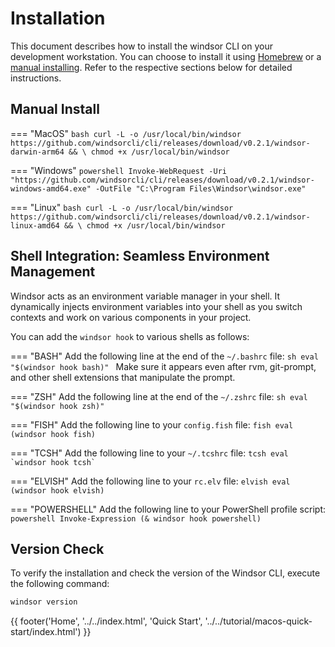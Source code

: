 # Installation

This document describes how to install the windsor CLI on your development workstation. You can choose to install it using [Homebrew](#using-homebrew) or a [manual installing](#manual-install). Refer to the respective sections below for detailed instructions.

## Manual Install

=== "MacOS"
    ```bash
    curl -L -o /usr/local/bin/windsor https://github.com/windsorcli/cli/releases/download/v0.2.1/windsor-darwin-arm64 && \
    chmod +x /usr/local/bin/windsor
    ```

=== "Windows"
    ```powershell
    Invoke-WebRequest -Uri "https://github.com/windsorcli/cli/releases/download/v0.2.1/windsor-windows-amd64.exe" -OutFile "C:\Program Files\Windsor\windsor.exe"
    ```

=== "Linux"
    ```bash
    curl -L -o /usr/local/bin/windsor https://github.com/windsorcli/cli/releases/download/v0.2.1/windsor-linux-amd64 && \
    chmod +x /usr/local/bin/windsor
    ```
    
## Shell Integration: Seamless Environment Management

Windsor acts as an environment variable manager in your shell. It dynamically injects environment variables into your shell as you switch contexts and work on various components in your project.

You can add the `windsor hook` to various shells as follows:

=== "BASH"
    Add the following line at the end of the `~/.bashrc` file:
    ```sh
    eval "$(windsor hook bash)"
    ```
    Make sure it appears even after rvm, git-prompt, and other shell extensions that manipulate the prompt.

=== "ZSH"
    Add the following line at the end of the `~/.zshrc` file:
    ```sh
    eval "$(windsor hook zsh)"
    ```

=== "FISH"
    Add the following line to your `config.fish` file:
    ```fish
    eval (windsor hook fish)
    ```

=== "TCSH"
    Add the following line to your `~/.tcshrc` file:
    ```tcsh
    eval `windsor hook tcsh`
    ```

=== "ELVISH"
    Add the following line to your `rc.elv` file:
    ```elvish
    eval (windsor hook elvish)
    ```

=== "POWERSHELL"
    Add the following line to your PowerShell profile script:
    ```powershell
    Invoke-Expression (& windsor hook powershell)
    ```

## Version Check

To verify the installation and check the version of the Windsor CLI, execute the following command:

```bash
windsor version
```

<div>
  {{ footer('Home', '../../index.html', 'Quick Start', '../../tutorial/macos-quick-start/index.html') }}
</div>

<script>
  document.getElementById('previousButton').addEventListener('click', function() {
    window.location.href = '../../index.html'; 
  });
  document.getElementById('nextButton').addEventListener('click', function() {
    window.location.href = '../../tutorial/macos-quick-start/index.html'; 
  });
</script>
